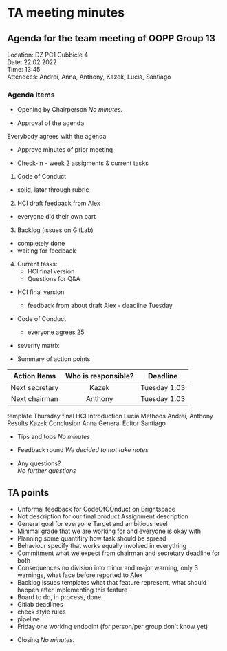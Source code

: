 # TA meeting minutes

## Agenda for the team meeting of OOPP Group 13

Location: DZ PC1 Cubbicle 4  
Date: 22.02.2022  
Time: 13:45  
Attendees: Andrei, Anna, Anthony, Kazek, Lucia, Santiago  

### Agenda Items

- Opening by Chairperson
    *No minutes.*


- Approval of the agenda

Everybody agrees with the agenda

- Approve minutes of prior meeting

- Check-in - week 2 assigments & current tasks

1) Code of Conduct
* solid, later through rubric
2) HCI draft feedback from Alex
* everyone did their own part
3) Backlog (issues on GitLab)
* completely done
* waiting for feedback
4) Current tasks:
   * HCI final version
   * Questions for Q&A

- HCI final version
    * feedback from about draft Alex - deadline Tuesday


- Code of Conduct
  * everyone agrees 25

- severity matrix

- Summary of action points  

| Action Items | Who is responsible? | Deadline    |
|:------------:|:-------------------:|:-----------:|
| Next secretary | Kazek | Tuesday 1.03 |
| Next chairman | Anthony | Tuesday 1.03 |
template Thursday 
final HCI 
Introduction Lucia
Methods Andrei, Anthony
Results Kazek
Conclusion Anna
General Editor Santiago


- Tips and tops
*No minutes*

- Feedback round
*We decided to not take notes*



- Any questions?  
*No further questions*


## TA points
* Unformal feedback for CodeOfCOnduct on Brightspace
* Not description for our final product Assignment description
* General goal for everyone Target and ambitious level
* Minimal grade that we are working for and everyone is okay with
* Planning some quantifiry how task should be spread
* Behaviour specify that works equally involved in everything
* Commitment what we expect from chairman and secretary deadline for both
* Consequences no division into minor and major warning, only 3 warnings, what face before reported to Alex
* Backlog issues templates what that feature represent, what should happen after implementing this feature
* Board to do, in process, done
* Gitlab deadlines
* check style rules
* pipeline
* Friday one working endpoint (for person/per group don't know yet)


- Closing
*No minutes.*
